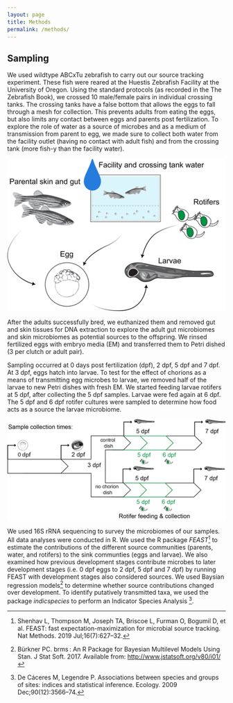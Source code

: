 ```yaml
---
layout: page
title: Methods
permalink: /methods/
---
```


## Sampling

We used wildtype ABCxTu zebrafish to carry out our source tracking experiment. These fish were reared at the Huestis Zebrafish Facility at the University of Oregon. Using the standard protocols (as recorded in the The Zebrafish Book), we crossed 10 male/female pairs in individual crossing tanks. The crossing tanks have a false bottom that allows the eggs to fall through a mesh for collection. This prevents adults from eating the eggs, but also limits any contact between eggs and parents post fertilization. To explore the role of water as a source of microbes and as a medium of transmission from parent to egg, we made sure to collect both water from the facility outlet (having no contact with adult fish) and from the crossing tank (more fish-y than the facility water).

![sources](images/sampling_sources.png)

After the adults successfully bred, we euthanized them and removed gut and skin tissues for DNA extraction to explore the adult gut microbiomes and skin microbiomes as potential sources to the offspring. We rinsed fertilized eggs with embryo media (EM) and transferred them to Petri dished (3 per clutch or adult pair).

Sampling occurred at 0 days post fertilization (dpf), 2 dpf, 5 dpf and 7 dpf. At 3 dpf, eggs hatch into larvae. To test for the effect of chorions as a means of transmitting egg microbes to larvae, we removed half of the larvae to new Petri dishes with fresh EM. We started feeding larvae rotifers at 5 dpf, after collecting the 5 dpf samples. Larvae were fed again at 6 dpf. The 5 dpf and 6 dpf rotifer cultures were sampled to determine how food acts as a source the larvae microbiome.

![sampling](images/sampling_times.png)

We used 16S rRNA sequencing to survey the microbiomes of our samples. All data analyses were conducted in R. We used the R package *FEAST*[^1] to estimate the contributions of the different source communities (parents, water, and rotifers) to the sink communties (eggs and larvae). We also examined how previous development stages contribute microbes to later development stages (i.e. 0 dpf eggs to 2 dpf, 5 dpf and 7 dpf) by running FEAST with development stages also considered sources. We used Baysian regression models[^2] to determine whether source contributions changed over development. To identify putatively transmitted taxa, we used the package *indicspecies* to perform an Indicator Species Analysis [^3]. 

[^1]: Shenhav L, Thompson M, Joseph TA, Briscoe L, Furman O, Bogumil D, et al. FEAST: fast expectation-maximization for microbial source tracking. Nat Methods. 2019 Jul;16(7):627–32. 

[^2]: Bürkner PC. brms : An R Package for Bayesian Multilevel Models Using Stan. J Stat Soft. 2017. Available from: http://www.jstatsoft.org/v80/i01/

[^3]: De Cáceres M, Legendre P. Associations between species and groups of sites: indices and statistical inference. Ecology. 2009 Dec;90(12):3566–74. 

